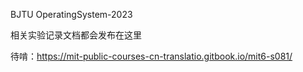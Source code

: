 BJTU OperatingSystem-2023

相关实验记录文档都会发布在这里



待啃：https://mit-public-courses-cn-translatio.gitbook.io/mit6-s081/
